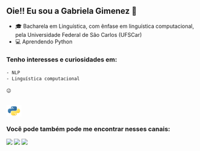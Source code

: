 ## Oie!! Eu sou a Gabriela Gimenez 👋

- 🎓 Bacharela em Linguística, com ênfase em linguística computacional, pela Universidade Federal de São Carlos (UFSCar)
- 💻 Aprendendo Python 

### Tenho interesses e curiosidades em:
    - NLP 
    - Linguística computacional
    
    😉

</div>   
<div style="display: inline_block"><br>
  <img align="center" alt="Gaybs-Python" height="30" width="40" src="https://raw.githubusercontent.com/devicons/devicon/master/icons/python/python-original.svg">
   
</div>

  
  
  ### Você pode também pode me encontrar nesses canais: 
  
<div> 
  <a href="https://www.linkedin.com/in/gabriela-gimenez-787047a4/" target="_blank"><img src="https://img.shields.io/badge/-LinkedIn-%230077B5?style=for-the-badge&logo=linkedin&logoColor=white" target="_blank"></a> 
  <a href = "mailto:contato@gaybsgimenez.tech"><img src="https://img.shields.io/badge/-Gmail-%23333?style=for-the-badge&logo=gmail&logoColor=white" target="_blank"></a>
  <a href="https://gaybsgimenez.medium.com" target="_blank"><img src="https://img.shields.io/badge/Medium-12100E?style=for-the-badge&logo=medium&logoColor=white" target="_blank"></a> 
    
 
</div>
  
  
